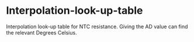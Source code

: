 # Interpolation-look-up-table
Interpolation look-up table for NTC resistance. Giving the AD value can find the relevant Degrees Celsius.
